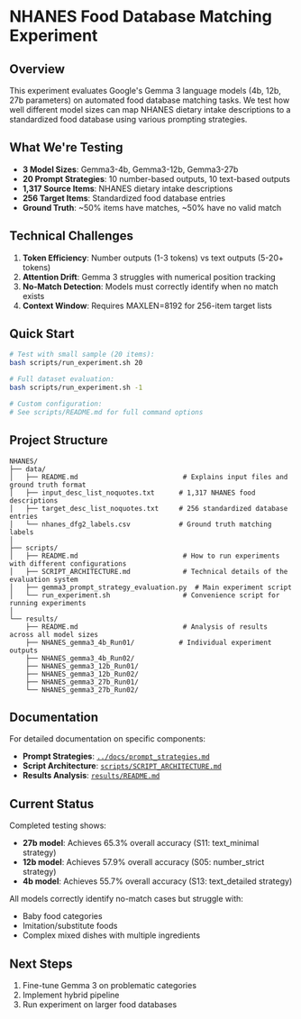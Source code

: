 # NHANES Food Database Matching Experiment

## Overview

This experiment evaluates Google's Gemma 3 language models (4b, 12b, 27b parameters) on automated food database matching tasks. We test how well different model sizes can map NHANES dietary intake descriptions to a standardized food database using various prompting strategies.

## What We're Testing

- **3 Model Sizes**: Gemma3-4b, Gemma3-12b, Gemma3-27b
- **20 Prompt Strategies**: 10 number-based outputs, 10 text-based outputs
- **1,317 Source Items**: NHANES dietary intake descriptions
- **256 Target Items**: Standardized food database entries
- **Ground Truth**: ~50% items have matches, ~50% have no valid match

## Technical Challenges

1. **Token Efficiency**: Number outputs (1-3 tokens) vs text outputs (5-20+ tokens)
2. **Attention Drift**: Gemma 3 struggles with numerical position tracking
3. **No-Match Detection**: Models must correctly identify when no match exists
4. **Context Window**: Requires MAXLEN=8192 for 256-item target lists

## Quick Start

```bash
# Test with small sample (20 items):
bash scripts/run_experiment.sh 20

# Full dataset evaluation:
bash scripts/run_experiment.sh -1

# Custom configuration:
# See scripts/README.md for full command options
```

## Project Structure

```
NHANES/
├── data/
│   ├── README.md                          # Explains input files and ground truth format
│   ├── input_desc_list_noquotes.txt      # 1,317 NHANES food descriptions
│   ├── target_desc_list_noquotes.txt     # 256 standardized database entries
│   └── nhanes_dfg2_labels.csv            # Ground truth matching labels
│
├── scripts/
│   ├── README.md                          # How to run experiments with different configurations
│   ├── SCRIPT_ARCHITECTURE.md             # Technical details of the evaluation system
│   ├── gemma3_prompt_strategy_evaluation.py  # Main experiment script
│   └── run_experiment.sh                  # Convenience script for running experiments
│
└── results/
    ├── README.md                          # Analysis of results across all model sizes
    ├── NHANES_gemma3_4b_Run01/           # Individual experiment outputs
    ├── NHANES_gemma3_4b_Run02/
    ├── NHANES_gemma3_12b_Run01/
    ├── NHANES_gemma3_12b_Run02/
    ├── NHANES_gemma3_27b_Run01/
    └── NHANES_gemma3_27b_Run02/
```

## Documentation

For detailed documentation on specific components:
- **Prompt Strategies**: [`../docs/prompt_strategies.md`](../docs/prompt_strategies.md)
- **Script Architecture**: [`scripts/SCRIPT_ARCHITECTURE.md`](scripts/SCRIPT_ARCHITECTURE.md)
- **Results Analysis**: [`results/README.md`](results/README.md)

## Current Status

Completed testing shows:
- **27b model**: Achieves 65.3% overall accuracy (S11: text_minimal strategy)
- **12b model**: Achieves 57.9% overall accuracy (S05: number_strict strategy)
- **4b model**: Achieves 55.7% overall accuracy (S13: text_detailed strategy)

All models correctly identify no-match cases but struggle with:
- Baby food categories
- Imitation/substitute foods
- Complex mixed dishes with multiple ingredients

## Next Steps

1. Fine-tune Gemma 3 on problematic categories
2. Implement hybrid pipeline
3. Run experiment on larger food databases

